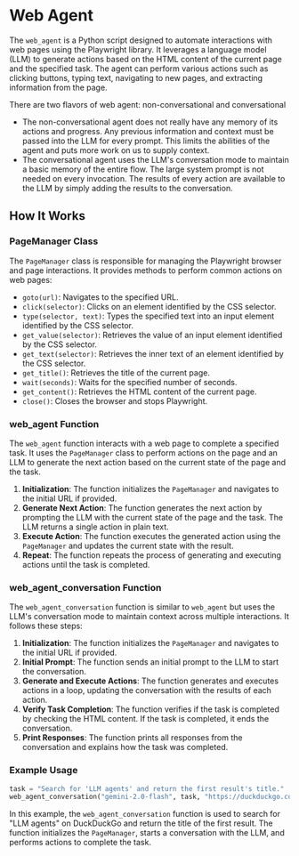 # Web Agent

The `web_agent` is a Python script designed to automate interactions with web pages using the Playwright library. It leverages a language model (LLM) to generate actions based on the HTML content of the current page and the specified task. The agent can perform various actions such as clicking buttons, typing text, navigating to new pages, and extracting information from the page.

There are two flavors of web agent: non-conversational and conversational
* The non-conversational agent does not really have any memory of its actions and progress. Any previous information and context must be passed into the LLM for every prompt. This limits the abilities of the agent and puts more work on us to supply context.
* The conversational agent uses the LLM's conversation mode to maintain a basic memory of the entire flow. The large system prompt is not needed on every invocation. The results of every action are available to the LLM by simply adding the results to the conversation.

## How It Works

### PageManager Class

The `PageManager` class is responsible for managing the Playwright browser and page interactions. It provides methods to perform common actions on web pages:

- `goto(url)`: Navigates to the specified URL.
- `click(selector)`: Clicks on an element identified by the CSS selector.
- `type(selector, text)`: Types the specified text into an input element identified by the CSS selector.
- `get_value(selector)`: Retrieves the value of an input element identified by the CSS selector.
- `get_text(selector)`: Retrieves the inner text of an element identified by the CSS selector.
- `get_title()`: Retrieves the title of the current page.
- `wait(seconds)`: Waits for the specified number of seconds.
- `get_content()`: Retrieves the HTML content of the current page.
- `close()`: Closes the browser and stops Playwright.

### web_agent Function

The `web_agent` function interacts with a web page to complete a specified task. It uses the `PageManager` class to perform actions on the page and an LLM to generate the next action based on the current state of the page and the task.

1. **Initialization**: The function initializes the `PageManager` and navigates to the initial URL if provided.
2. **Generate Next Action**: The function generates the next action by prompting the LLM with the current state of the page and the task. The LLM returns a single action in plain text.
3. **Execute Action**: The function executes the generated action using the `PageManager` and updates the current state with the result.
4. **Repeat**: The function repeats the process of generating and executing actions until the task is completed.

### web_agent_conversation Function

The `web_agent_conversation` function is similar to `web_agent` but uses the LLM's conversation mode to maintain context across multiple interactions. It follows these steps:

1. **Initialization**: The function initializes the `PageManager` and navigates to the initial URL if provided.
2. **Initial Prompt**: The function sends an initial prompt to the LLM to start the conversation.
3. **Generate and Execute Actions**: The function generates and executes actions in a loop, updating the conversation with the results of each action.
4. **Verify Task Completion**: The function verifies if the task is completed by checking the HTML content. If the task is completed, it ends the conversation.
5. **Print Responses**: The function prints all responses from the conversation and explains how the task was completed.

### Example Usage

```python
task = "Search for 'LLM agents' and return the first result's title."
web_agent_conversation("gemini-2.0-flash", task, "https://duckduckgo.com/")
```

In this example, the `web_agent_conversation` function is used to search for "LLM agents" on DuckDuckGo and return the title of the first result. The function initializes the `PageManager`, starts a conversation with the LLM, and performs actions to complete the task.